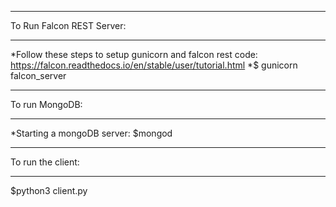 **************************
To Run Falcon REST Server:
**************************

*Follow these steps to setup gunicorn and falcon rest code:<br/>
	https://falcon.readthedocs.io/en/stable/user/tutorial.html
*$ gunicorn falcon_server

***************
To run MongoDB:
***************

*Starting a mongoDB server:
$mongod

******************
To run the client:
******************

$python3 client.py <K> <T> <SD>